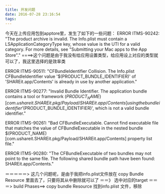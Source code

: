 ```yaml
---
title: 开发问题
date: 2016-07-28 23:16:54
tags:
---
```

今天在上传应用包到apptore里，发生了如下的一些问题：
ERROR ITMS-90242: "The product archive is invalid. The Info.plist must contain a LSApplicationCategoryType key, whose value is the UTI for a valid category. For more details, see "Submitting your Mac apps to the App Store"."
====>这个问题是由于我没有给应用设置类型，给应用设上对应的类型就可以了，我这里选择的是效率类


ERROR ITMS-90511: "CFBundleIdentifier Collision. The Info.plist CFBundleIdentifier value '$(PRODUCT_BUNDLE_IDENTIFIER)' of 'SHAREit.app/Contents' is already in use by another application."

ERROR ITMS-90277: "Invalid Bundle Identifier. The application bundle contains a tool or framework $(PRODUCT_NAME) [com.ushareit.SHAREit.pkg/Payload/SHAREit.app/Contents] using the bundle identifier '$(PRODUCT_BUNDLE_IDENTIFIER)', which is not a valid bundle identifier."

ERROR ITMS-90261: "Bad CFBundleExecutable. Cannot find executable file that matches the value of CFBundleExecutable in the nested bundle $(PRODUCT_NAME) [com.ushareit.SHAREit.pkg/Payload/SHAREit.app/Contents] property list file."

ERROR ITMS-90280: "The CFBundleExecutable of two bundles may not point to the same file. The following shared bundle path have been found: SHAREit.app/Contents."

＝＝＝＝＝> 这几个问题呢，是由于我把info.plist文件放在 copy Bundle Resource 里面去了，只要将其从中删除就可以了 ＝＝》
选中对应的target ＝＝＝> build Phases==> copy bundle Resource  找到info.plist 文件，移除
